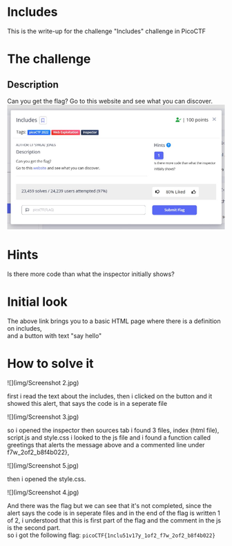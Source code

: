 # Includes
This is the write-up for the challenge "Includes" challenge in PicoCTF

# The challenge

## Description
Can you get the flag?
Go to this website and see what you can discover.
![](img/Screenshot1.jpg)

# Hints
Is there more code than what the inspector initially shows?

# Initial look
The above link brings you to a basic HTML page where there is a definition on includes, 
<br>and a button with text "say hello"

# How to solve it

![](img/Screenshot 2.jpg)

first i read the text about the includes, then i clicked on the button and it showed this alert, that says the code is in a seperate file

![](img/Screenshot 3.jpg)

so i opened the inspector then sources tab i found 3 files, index (html file), script.js and style.css
i looked to the js file and i found a function called greetings that alerts the message above and a commented line under f7w_2of2_b8f4b022},

![](img/Screenshot 5.jpg)


then i opened the style.css.

![](img/Screenshot 4.jpg)

And there was the flag but we can see that it's not completed,
since the alert says the code is in seperate files
and in the end of the flag is written 1 of 2, i understood that this is first part of the flag and the comment in the js is the second part.
<br>so i got the following flag: `picoCTF{1nclu51v17y_1of2_f7w_2of2_b8f4b022}`
